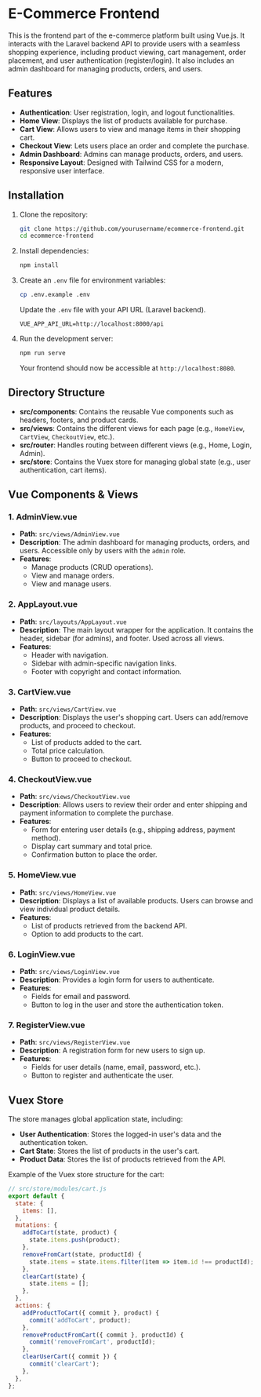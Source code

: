 # E-Commerce Frontend

This is the frontend part of the e-commerce platform built using Vue.js. It interacts with the Laravel backend API to provide users with a seamless shopping experience, including product viewing, cart management, order placement, and user authentication (register/login). It also includes an admin dashboard for managing products, orders, and users.

## Features

- **Authentication**: User registration, login, and logout functionalities.
- **Home View**: Displays the list of products available for purchase.
- **Cart View**: Allows users to view and manage items in their shopping cart.
- **Checkout View**: Lets users place an order and complete the purchase.
- **Admin Dashboard**: Admins can manage products, orders, and users.
- **Responsive Layout**: Designed with Tailwind CSS for a modern, responsive user interface.

## Installation

1. Clone the repository:

    ```bash
    git clone https://github.com/yourusername/ecommerce-frontend.git
    cd ecommerce-frontend
    ```

2. Install dependencies:

    ```bash
    npm install
    ```

3. Create an `.env` file for environment variables:

    ```bash
    cp .env.example .env
    ```

    Update the `.env` file with your API URL (Laravel backend).

    ```env
    VUE_APP_API_URL=http://localhost:8000/api
    ```

4. Run the development server:

    ```bash
    npm run serve
    ```

    Your frontend should now be accessible at `http://localhost:8080`.

## Directory Structure

- **src/components**: Contains the reusable Vue components such as headers, footers, and product cards.
- **src/views**: Contains the different views for each page (e.g., `HomeView`, `CartView`, `CheckoutView`, etc.).
- **src/router**: Handles routing between different views (e.g., Home, Login, Admin).
- **src/store**: Contains the Vuex store for managing global state (e.g., user authentication, cart items).

## Vue Components & Views

### 1. **AdminView.vue**

- **Path**: `src/views/AdminView.vue`
- **Description**: The admin dashboard for managing products, orders, and users. Accessible only by users with the `admin` role.
- **Features**:
  - Manage products (CRUD operations).
  - View and manage orders.
  - View and manage users.

### 2. **AppLayout.vue**

- **Path**: `src/layouts/AppLayout.vue`
- **Description**: The main layout wrapper for the application. It contains the header, sidebar (for admins), and footer. Used across all views.
- **Features**:
  - Header with navigation.
  - Sidebar with admin-specific navigation links.
  - Footer with copyright and contact information.

### 3. **CartView.vue**

- **Path**: `src/views/CartView.vue`
- **Description**: Displays the user's shopping cart. Users can add/remove products, and proceed to checkout.
- **Features**:
  - List of products added to the cart.
  - Total price calculation.
  - Button to proceed to checkout.

### 4. **CheckoutView.vue**

- **Path**: `src/views/CheckoutView.vue`
- **Description**: Allows users to review their order and enter shipping and payment information to complete the purchase.
- **Features**:
  - Form for entering user details (e.g., shipping address, payment method).
  - Display cart summary and total price.
  - Confirmation button to place the order.

### 5. **HomeView.vue**

- **Path**: `src/views/HomeView.vue`
- **Description**: Displays a list of available products. Users can browse and view individual product details.
- **Features**:
  - List of products retrieved from the backend API.
  - Option to add products to the cart.

### 6. **LoginView.vue**

- **Path**: `src/views/LoginView.vue`
- **Description**: Provides a login form for users to authenticate.
- **Features**:
  - Fields for email and password.
  - Button to log in the user and store the authentication token.

### 7. **RegisterView.vue**

- **Path**: `src/views/RegisterView.vue`
- **Description**: A registration form for new users to sign up.
- **Features**:
  - Fields for user details (name, email, password, etc.).
  - Button to register and authenticate the user.

## Vuex Store

The store manages global application state, including:

- **User Authentication**: Stores the logged-in user's data and the authentication token.
- **Cart State**: Stores the list of products in the user's cart.
- **Product Data**: Stores the list of products retrieved from the API.

Example of the Vuex store structure for the cart:

```javascript
// src/store/modules/cart.js
export default {
  state: {
    items: [],
  },
  mutations: {
    addToCart(state, product) {
      state.items.push(product);
    },
    removeFromCart(state, productId) {
      state.items = state.items.filter(item => item.id !== productId);
    },
    clearCart(state) {
      state.items = [];
    },
  },
  actions: {
    addProductToCart({ commit }, product) {
      commit('addToCart', product);
    },
    removeProductFromCart({ commit }, productId) {
      commit('removeFromCart', productId);
    },
    clearUserCart({ commit }) {
      commit('clearCart');
    },
  },
};
